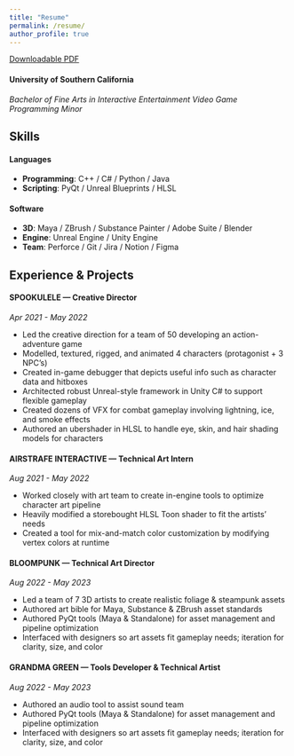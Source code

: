```yaml
---
title: "Resume"
permalink: /resume/
author_profile: true
---
```


[Downloadable PDF](/assets/docs/sheehan_ahmed_resume.pdf)

#### University of Southern California
*Bachelor of Fine Arts in Interactive Entertainment*
*Video Game Programming Minor*

## Skills

#### Languages
* **Programming**: C++ / C# / Python / Java
* **Scripting**: PyQt / Unreal Blueprints / HLSL

#### Software
* **3D**: Maya / ZBrush / Substance Painter / Adobe Suite / Blender 
* **Engine**: Unreal Engine / Unity Engine
* **Team**: Perforce / Git / Jira / Notion / Figma

## Experience & Projects

#### SPOOKULELE — Creative Director
*Apr 2021 - May 2022*
* Led the creative direction for a team of 50 developing an action-adventure game
* Modelled, textured, rigged, and animated 4 characters (protagonist + 3 NPC’s)
* Created in-game debugger that depicts useful info such as character data and hitboxes
* Architected robust Unreal-style framework in Unity C# to support flexible gameplay
* Created dozens of VFX for combat gameplay involving lightning, ice, and smoke effects
* Authored an ubershader in HLSL to handle eye, skin, and hair shading models for characters

#### AIRSTRAFE INTERACTIVE — Technical Art Intern
*Aug 2021 - May 2022*
* Worked closely with art team to create in-engine tools to optimize character art pipeline
* Heavily modified a storebought HLSL Toon shader to fit the artists’ needs
* Created a tool for mix-and-match color customization by modifying vertex colors at runtime

#### BLOOMPUNK — Technical Art Director
*Aug 2022 - May 2023*
* Led a team of 7 3D artists to create realistic foliage & steampunk assets
* Authored art bible for Maya, Substance & ZBrush asset standards
* Authored PyQt tools (Maya & Standalone) for asset management and pipeline optimization
* Interfaced with designers so art assets fit gameplay needs; iteration for clarity, size, and color

#### GRANDMA GREEN — Tools Developer & Technical Artist
*Aug 2022 - May 2023*
* Authored an audio tool to assist sound team 
* Authored PyQt tools (Maya & Standalone) for asset management and pipeline optimization
* Interfaced with designers so art assets fit gameplay needs; iteration for clarity, size, and color